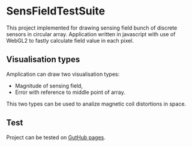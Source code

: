 # SensFieldTestSuite

This project implemented for drawing sensing field bunch of discrete sensors in circular array. Application written in javascript with use of WebGL2 to fastly calculate field value in each pixel.

## Visualisation types
Amplication can draw two visualisation types:
* Magnitude of sensing field,
* Error with reference to middle point of array.

This two types can be used to analize magnetic coil distortions in space.

## Test
Project can be tested on [GutHub pages](https://assamber.github.io/SensTestSuite/).